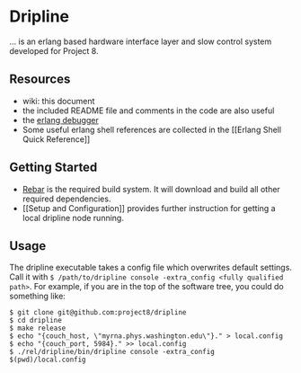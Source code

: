 # Dripline

... is an erlang based hardware interface layer and slow control system developed for Project 8.

## Resources
* wiki: this document
* the included README file and comments in the code are also useful
* the [erlang debugger](http://erldocs.com/R13B02/runtime_tools/dbg.html)
* Some useful erlang shell references are collected in the [[Erlang Shell Quick Reference]]

## Getting Started
* [Rebar](http://www.github.com/basho/rebar) is the required build system. It will download and build all other required dependencies.
* [[Setup and Configuration]] provides further instruction for getting a local dripline node running.

## Usage
The dripline executable takes a config file which overwrites default settings. Call it with ```$ /path/to/dripline console -extra_config <fully qualified path>```. For example, if you are in the top of the software tree, you could do something like:

```shell
$ git clone git@github.com:project8/dripline
$ cd dripline
$ make release
$ echo "{couch_host, \"myrna.phys.washington.edu\"}." > local.config
$ echo "{couch_port, 5984}." >> local.config
$ ./rel/dripline/bin/dripline console -extra_config $(pwd)/local.config
```